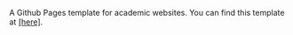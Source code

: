 A Github Pages template for academic websites. You can find this template at [[here]](https://github.com/academicpages/academicpages.github.io).
